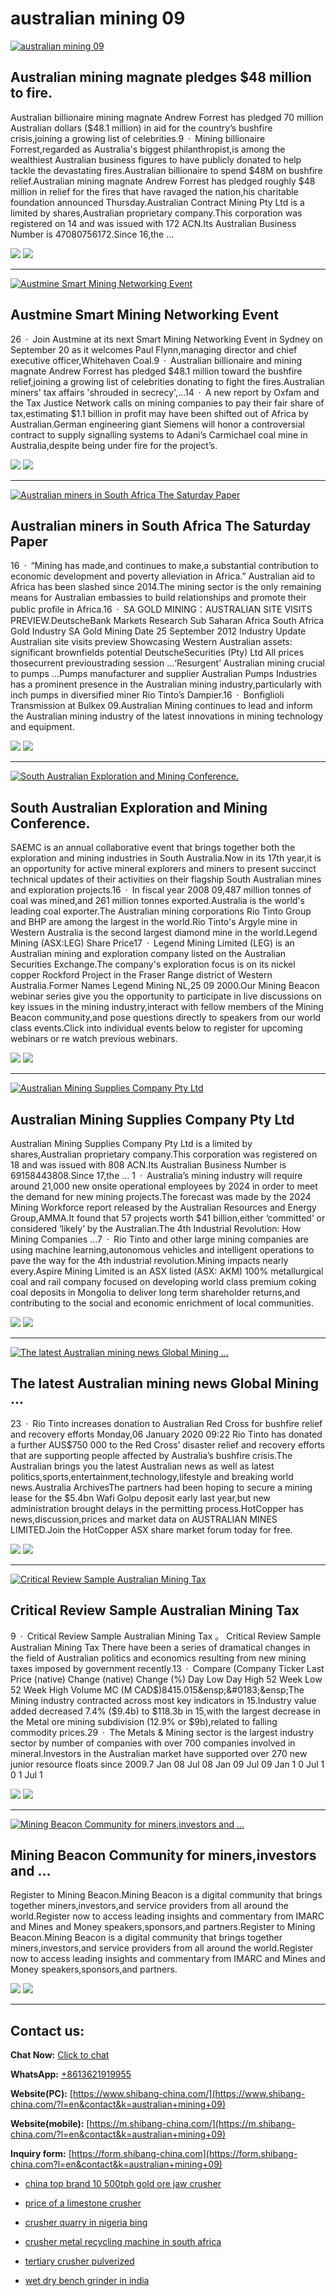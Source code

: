 # australian mining 09

<a href="https://swt.shibang-china.com/?l=en&img&k=australian+mining+09" target="_blank">![australian mining 09](http://static.shibang-china.com/all-800x300/1063.jpg)</a>

## Australian mining magnate pledges $48 million to fire.
Australian billionaire mining magnate Andrew Forrest has pledged 70 million Australian dollars ($48.1 million) in aid for the country’s bushfire crisis,joining a growing list of celebrities.9&ensp;&#0183;&ensp;Mining billionaire Forrest,regarded as Australia's biggest philanthropist,is among the wealthiest Australian business figures to have publicly donated to help tackle the devastating fires.Australian billionaire to spend $48M on bushfire relief.Australian mining magnate Andrew Forrest has pledged roughly $48 million in relief for the fires that have ravaged the nation,his charitable foundation announced Thursday.Australian Contract Mining Pty Ltd is a limited by shares,Australian proprietary company.This corporation was registered on 14 and was issued with 172 ACN.Its Australian Business Number is 47080756172.Since 16,the …


<a href="https://whatsapp.shibangsoft.com/WhatsApp.php" target="_blank" title="WhatsApp">![](http://static.shibang-china.com/icon/whatsapp.png)</a> <a href="https://swt.shibang-china.com/?l=en&icon&k=australian+mining+09" target="_blank">![](http://static.shibang-china.com/icon/chat-en.png)</a>

---

<a href="https://swt.shibang-china.com/?l=en&img&k=australian+mining+09" target="_blank">![Austmine Smart Mining Networking Event](http://static.shibang-china.com/all-800x300/751.jpg)</a>

## Austmine Smart Mining Networking Event
26&ensp;&#0183;&ensp;Join Austmine at its next Smart Mining Networking Event in Sydney on September 20 as it welcomes Paul Flynn,managing director and chief executive officer,Whitehaven Coal.9&ensp;&#0183;&ensp;Australian billionaire and mining magnate Andrew Forrest has pledged $48.1 million toward the bushfire relief,joining a growing list of celebrities donating to fight the fires.Australian miners' tax affairs 'shrouded in secrecy',…14&ensp;&#0183;&ensp;A new report by Oxfam and the Tax Justice Network calls on mining companies to pay their fair share of tax,estimating $1.1 billion in profit may have been shifted out of Africa by Australian.German engineering giant Siemens will honor a controversial contract to supply signalling systems to Adani’s Carmichael coal mine in Australia,despite being under fire for the project’s.


<a href="https://whatsapp.shibangsoft.com/WhatsApp.php" target="_blank" title="WhatsApp">![](http://static.shibang-china.com/icon/whatsapp.png)</a> <a href="https://swt.shibang-china.com/?l=en&icon&k=australian+mining+09" target="_blank">![](http://static.shibang-china.com/icon/chat-en.png)</a>

---

<a href="https://swt.shibang-china.com/?l=en&img&k=australian+mining+09" target="_blank">![Australian miners in South Africa The Saturday Paper](http://static.shibang-china.com/all-800x300/558.jpg)</a>

## Australian miners in South Africa The Saturday Paper
16&ensp;&#0183;&ensp;“Mining has made,and continues to make,a substantial contribution to economic development and poverty alleviation in Africa.” Australian aid to Africa has been slashed since 2014.The mining sector is the only remaining means for Australian embassies to build relationships and promote their public profile in Africa.16&ensp;&#0183;&ensp;SA GOLD MINING：AUSTRALIAN SITE VISITS PREVIEW.DeutscheBank Markets Research Sub Saharan Africa South Africa Gold Industry SA Gold Mining Date 25 September 2012 Industry Update Australian site visits preview Showcasing Western Australian assets: significant brownfields potential DeutscheSecurities (Pty) Ltd All prices thosecurrent previoustrading session …‘Resurgent’ Australian mining crucial to pumps …Pumps manufacturer and supplier Australian Pumps Industries has a prominent presence in the Australian mining industry,particularly with inch pumps in diversified miner Rio Tinto’s Dampier.16&ensp;&#0183;&ensp;Bonfiglioli Transmission at Bulkex 09.Australian Mining continues to lead and inform the Australian mining industry of the latest innovations in mining technology and equipment.


<a href="https://whatsapp.shibangsoft.com/WhatsApp.php" target="_blank" title="WhatsApp">![](http://static.shibang-china.com/icon/whatsapp.png)</a> <a href="https://swt.shibang-china.com/?l=en&icon&k=australian+mining+09" target="_blank">![](http://static.shibang-china.com/icon/chat-en.png)</a>

---

<a href="https://swt.shibang-china.com/?l=en&img&k=australian+mining+09" target="_blank">![South Australian Exploration and Mining Conference.](http://static.shibang-china.com/all-800x300/340.jpg)</a>

## South Australian Exploration and Mining Conference.
SAEMC is an annual collaborative event that brings together both the exploration and mining industries in South Australia.Now in its 17th year,it is an opportunity for active mineral explorers and miners to present succinct technical updates of their activities on their flagship South Australian mines and exploration projects.16&ensp;&#0183;&ensp;In fiscal year 2008 09,487 million tonnes of coal was mined,and 261 million tonnes exported.Australia is the world's leading coal exporter.The Australian mining corporations Rio Tinto Group and BHP are among the largest in the world.Rio Tinto's Argyle mine in Western Australia is the second largest diamond mine in the world.Legend Mining (ASX:LEG) Share Price17&ensp;&#0183;&ensp;Legend Mining Limited (LEG) is an Australian mining and exploration company listed on the Australian Securities Exchange.The company's exploration focus is on its nickel copper Rockford Project in the Fraser Range district of Western Australia.Former Names Legend Mining NL,25 09 2000.Our Mining Beacon webinar series give you the opportunity to participate in live discussions on key issues in the mining industry,interact with fellow members of the Mining Beacon community,and pose questions directly to speakers from our world class events.Click into individual events below to register for upcoming webinars or re watch previous webinars.


<a href="https://whatsapp.shibangsoft.com/WhatsApp.php" target="_blank" title="WhatsApp">![](http://static.shibang-china.com/icon/whatsapp.png)</a> <a href="https://swt.shibang-china.com/?l=en&icon&k=australian+mining+09" target="_blank">![](http://static.shibang-china.com/icon/chat-en.png)</a>

---

<a href="https://swt.shibang-china.com/?l=en&img&k=australian+mining+09" target="_blank">![Australian Mining Supplies Company Pty Ltd](http://static.shibang-china.com/all-800x300/1430.jpg)</a>

## Australian Mining Supplies Company Pty Ltd
Australian Mining Supplies Company Pty Ltd is a limited by shares,Australian proprietary company.This corporation was registered on 18 and was issued with 808 ACN.Its Australian Business Number is 69158443808.Since 17,the … 1&ensp;&#0183;&ensp;Australia’s mining industry will require around 21,000 new onsite operational employees by 2024 in order to meet the demand for new mining projects.The forecast was made by the 2024 Mining Workforce report released by the Australian Resources and Energy Group,AMMA.It found that 57 projects worth $41 billion,either ‘committed’ or considered ‘likely’ by the Australian.The 4th Industrial Revolution: How Mining Companies …7&ensp;&#0183;&ensp;Rio Tinto and other large mining companies are using machine learning,autonomous vehicles and intelligent operations to pave the way for the 4th industrial revolution.Mining impacts nearly every.Aspire Mining Limited is an ASX listed (ASX: AKM) 100% metallurgical coal and rail company focused on developing world class premium coking coal deposits in Mongolia to deliver long term shareholder returns,and contributing to the social and economic enrichment of local communities.


<a href="https://whatsapp.shibangsoft.com/WhatsApp.php" target="_blank" title="WhatsApp">![](http://static.shibang-china.com/icon/whatsapp.png)</a> <a href="https://swt.shibang-china.com/?l=en&icon&k=australian+mining+09" target="_blank">![](http://static.shibang-china.com/icon/chat-en.png)</a>

---

<a href="https://swt.shibang-china.com/?l=en&img&k=australian+mining+09" target="_blank">![The latest Australian mining news Global Mining …](http://static.shibang-china.com/all-800x300/443.jpg)</a>

## The latest Australian mining news Global Mining …
23&ensp;&#0183;&ensp;Rio Tinto increases donation to Australian Red Cross for bushfire relief and recovery efforts Monday,06 January 2020 09:22 Rio Tinto has donated a further AUS$750 000 to the Red Cross’ disaster relief and recovery efforts that are supporting people affected by Australia’s bushfire crisis.The Australian brings you the latest Australian news as well as latest politics,sports,entertainment,technology,lifestyle and breaking world news.Australia ArchivesThe partners had been hoping to secure a mining lease for the $5.4bn Wafi Golpu deposit early last year,but new administration brought delays in the permitting process.HotCopper has news,discussion,prices and market data on AUSTRALIAN MINES LIMITED.Join the HotCopper ASX share market forum today for free.


<a href="https://whatsapp.shibangsoft.com/WhatsApp.php" target="_blank" title="WhatsApp">![](http://static.shibang-china.com/icon/whatsapp.png)</a> <a href="https://swt.shibang-china.com/?l=en&icon&k=australian+mining+09" target="_blank">![](http://static.shibang-china.com/icon/chat-en.png)</a>

---

<a href="https://swt.shibang-china.com/?l=en&img&k=australian+mining+09" target="_blank">![Critical Review Sample Australian Mining Tax](http://static.shibang-china.com/all-800x300/1508.jpg)</a>

## Critical Review Sample Australian Mining Tax
9&ensp;&#0183;&ensp;Critical Review Sample Australian Mining Tax 。 Critical Review Sample Australian Mining Tax There have been a series of dramatical changes in the field of Australian politics and economics resulting from new mining taxes imposed by government recently.13&ensp;&#0183;&ensp;Compare (Company Ticker Last Price (native) Change (native) Change (%) Day Low Day High 52 Week Low 52 Week High Volume MC (M CAD$)8415.015&ensp;&#0183;&ensp;The Mining industry contracted across most key indicators in 15.Industry value added decreased 7.4% ($9.4b) to $118.3b in 15,with the largest decrease in the Metal ore mining subdivision (12.9% or $9b),related to falling commodity prices.29&ensp;&#0183;&ensp;The Metals &amp; Mining sector is the largest industry sector by number of companies with over 700 companies involved in mineral.Investors in the Australian market have supported over 270 new junior resource floats since 2009.7 Jan 08 Jul 08 Jan 09 Jul 09 Jan 1 0 Jul 1 0 1 Jul 1


<a href="https://whatsapp.shibangsoft.com/WhatsApp.php" target="_blank" title="WhatsApp">![](http://static.shibang-china.com/icon/whatsapp.png)</a> <a href="https://swt.shibang-china.com/?l=en&icon&k=australian+mining+09" target="_blank">![](http://static.shibang-china.com/icon/chat-en.png)</a>

---

<a href="https://swt.shibang-china.com/?l=en&img&k=australian+mining+09" target="_blank">![Mining Beacon Community for miners,investors and …](http://static.shibang-china.com/all-800x300/23.jpg)</a>

## Mining Beacon Community for miners,investors and …
Register to Mining Beacon.Mining Beacon is a digital community that brings together miners,investors,and service providers from all around the world.Register now to access leading insights and commentary from IMARC and Mines and Money speakers,sponsors,and partners.Register to Mining Beacon.Mining Beacon is a digital community that brings together miners,investors,and service providers from all around the world.Register now to access leading insights and commentary from IMARC and Mines and Money speakers,sponsors,and partners.

<a href="https://whatsapp.shibangsoft.com/WhatsApp.php" target="_blank" title="WhatsApp">![](http://static.shibang-china.com/icon/whatsapp.png)</a> <a href="https://swt.shibang-china.com/?l=en&icon&k=australian+mining+09" target="_blank">![](http://static.shibang-china.com/icon/chat-en.png)</a>

---
## Contact us:

**Chat Now:** [Click to chat](https://swt.shibang-china.com?l=en&contact&k=australian+mining+09)

**WhatsApp:**  [+8613621919955](https://whatsapp.shibangsoft.com/WhatsApp.php)

**Website(PC):** [https://www.shibang-china.com/](https://www.shibang-china.com/?l=en&contact&k=australian+mining+09)

**Website(mobile):** [https://m.shibang-china.com/](https://m.shibang-china.com/?l=en&contact&k=australian+mining+09)

**Inquiry form:** [https://form.shibang-china.com](https://form.shibang-china.com?l=en&contact&k=australian+mining+09)

* [china top brand 10 500tph gold ore jaw crusher](../147/china%20top%20brand%2010%20500tph%20gold%20ore%20jaw%20crusher.md)

* [price of a limestone crusher](../146/price%20of%20a%20limestone%20crusher.md)

* [crusher quarry in nigeria bing](../148/crusher%20quarry%20in%20nigeria%20bing.md)

* [crusher metal recycling machine in south africa](../144/crusher%20metal%20recycling%20machine%20in%20south%20africa.md)

* [tertiary crusher pulverized](../146/tertiary%20crusher%20pulverized.md)

* [wet dry bench grinder in india](../150/wet%20dry%20bench%20grinder%20in%20india.md)